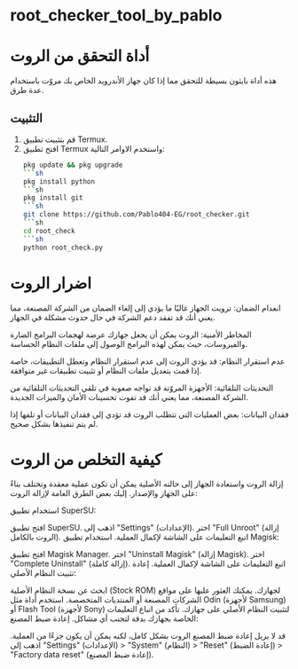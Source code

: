 # root_checker_tool_by_pablo
# أداة التحقق من الروت

هذه أداة بايثون بسيطة للتحقق مما إذا كان جهاز الأندرويد الخاص بك مروّت باستخدام عدة طرق.

## التثبيت

1. قم بتثبيت تطبيق Termux.
2. افتح تطبيق Termux واستخدم الاوامر التالية:
   ```sh
   pkg update && pkg upgrade
   ```sh
   pkg install python
   ```sh
   pkg install git
   ```sh
   git clone https://github.com/Pablo404-EG/root_checker.git
   ```sh
   cd root_check
   ```sh
   python root_check.py

# اضرار الروت

انعدام الضمان: ترويت الجهاز غالبًا ما يؤدي إلى إلغاء الضمان من الشركة المصنعة، مما يعني أنك قد تفقد دعم الشركة في حال حدوث مشكلة في الجهاز.

المخاطر الأمنية: الروت يمكن أن يجعل جهازك عرضة لهجمات البرامج الضارة والفيروسات، حيث يمكن لهذه البرامج الوصول إلى ملفات النظام الحساسة.

عدم استقرار النظام: قد يؤدي الروت إلى عدم استقرار النظام وتعطل التطبيقات، خاصة إذا قمت بتعديل ملفات النظام أو تثبيت تطبيقات غير متوافقة.

التحديثات التلقائية: الأجهزة المروّتة قد تواجه صعوبة في تلقي التحديثات التلقائية من الشركة المصنعة، مما يعني أنك قد تفوت تحسينات الأمان والميزات الجديدة.

فقدان البيانات: بعض العمليات التي تتطلب الروت قد تؤدي إلى فقدان البيانات أو تلفها إذا لم يتم تنفيذها بشكل صحيح.

# كيفية التخلص من الروت 

إزالة الروت واستعادة الجهاز إلى حالته الأصلية يمكن أن تكون عملية معقدة وتختلف بناءً على الجهاز والإصدار. إليك بعض الطرق العامة لإزالة الروت:

استخدام تطبيق SuperSU:

افتح تطبيق SuperSU.
اذهب إلى "Settings" (الإعدادات).
اختر "Full Unroot" (إزالة الروت بالكامل).
اتبع التعليمات على الشاشة لإكمال العملية.
استخدام تطبيق Magisk:

افتح تطبيق Magisk Manager.
اختر "Uninstall Magisk" (إزالة Magisk).
اختر "Complete Uninstall" (إزالة كاملة).
اتبع التعليمات على الشاشة لإكمال العملية.
إعادة تثبيت النظام الأصلي:

ابحث عن نسخة النظام الأصلية (Stock ROM) لجهازك. يمكنك العثور عليها على مواقع الشركات المصنعة أو المنتديات المتخصصة.
استخدم أداة مثل Odin (لأجهزة Samsung) أو Flash Tool (لأجهزة Sony) لتثبيت النظام الأصلي على جهازك.
تأكد من اتباع التعليمات الخاصة بجهازك بدقة لتجنب أي مشاكل.
إعادة ضبط المصنع:

قد لا يزيل إعادة ضبط المصنع الروت بشكل كامل، لكنه يمكن أن يكون جزءًا من العملية.
اذهب إلى "Settings" (الإعدادات) > "System" (النظام) > "Reset" (إعادة الضبط) > "Factory data reset" (إعادة ضبط المصنع).
